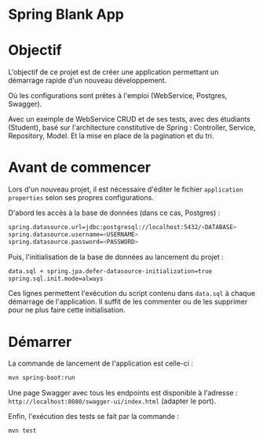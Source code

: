 # Spring Blank App

# Objectif

L'objectif de ce projet est de créer une application permettant un démarrage rapide d'un nouveau développement.

Où les configurations sont prêtes à l'emploi (WebService, Postgres, Swagger).

Avec un exemple de WebService CRUD et de ses tests, avec des étudiants (Student), basé sur l'architecture constitutive de Spring : Controller, Service, Repository, Model. Et la mise en place de la pagination et du tri.


# Avant de commencer

Lors d'un nouveau projet, il est nécessaire d'éditer le fichier `application properties` selon ses propres configurations.

D'abord les accès à la base de données (dans ce cas, Postgres) : 
```sh
spring.datasource.url=jdbc:postgresql://localhost:5432/<DATABASE>
spring.datasource.username=<USERNAME>
spring.datasource.password=<PASSWORD>
```

Puis, l'initialisation de la base de données au lancement du projet :
```sh
data.sql + spring.jpa.defer-datasource-initialization=true
spring.sql.init.mode=always
```

Ces lignes permettent l'exécution du script contenu dans `data.sql` à chaque démarrage de l'application.
Il suffit de les commenter ou de les supprimer pour ne plus faire cette initialisation.

# Démarrer

La commande de lancement de l'application est celle-ci : 
```sh
mvn spring-boot:run 
```

Une page Swagger avec tous les endpoints est disponible à l'adresse : `http://localhost:8080/swagger-ui/index.html` (adapter le port).

Enfin, l'exécution des tests se fait par la commande : 
```
mvn test
```